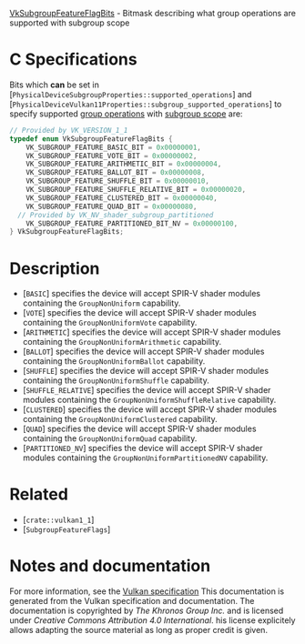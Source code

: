 [VkSubgroupFeatureFlagBits](https://www.khronos.org/registry/vulkan/specs/1.3-extensions/man/html/VkSubgroupFeatureFlagBits.html) - Bitmask describing what group operations are supported with subgroup scope

# C Specifications
Bits which  **can**  be set in
[`PhysicalDeviceSubgroupProperties::supported_operations`]
and
[`PhysicalDeviceVulkan11Properties::subgroup_supported_operations`]
to specify supported [group operations](https://www.khronos.org/registry/vulkan/specs/1.3-extensions/html/vkspec.html#shaders-group-operations) with
[subgroup scope](https://www.khronos.org/registry/vulkan/specs/1.3-extensions/html/vkspec.html#shaders-scope-subgroup) are:
```c
// Provided by VK_VERSION_1_1
typedef enum VkSubgroupFeatureFlagBits {
    VK_SUBGROUP_FEATURE_BASIC_BIT = 0x00000001,
    VK_SUBGROUP_FEATURE_VOTE_BIT = 0x00000002,
    VK_SUBGROUP_FEATURE_ARITHMETIC_BIT = 0x00000004,
    VK_SUBGROUP_FEATURE_BALLOT_BIT = 0x00000008,
    VK_SUBGROUP_FEATURE_SHUFFLE_BIT = 0x00000010,
    VK_SUBGROUP_FEATURE_SHUFFLE_RELATIVE_BIT = 0x00000020,
    VK_SUBGROUP_FEATURE_CLUSTERED_BIT = 0x00000040,
    VK_SUBGROUP_FEATURE_QUAD_BIT = 0x00000080,
  // Provided by VK_NV_shader_subgroup_partitioned
    VK_SUBGROUP_FEATURE_PARTITIONED_BIT_NV = 0x00000100,
} VkSubgroupFeatureFlagBits;
```

# Description
- [`BASIC`] specifies the device will accept SPIR-V shader modules containing the `GroupNonUniform` capability.
- [`VOTE`] specifies the device will accept SPIR-V shader modules containing the `GroupNonUniformVote` capability.
- [`ARITHMETIC`] specifies the device will accept SPIR-V shader modules containing the `GroupNonUniformArithmetic` capability.
- [`BALLOT`] specifies the device will accept SPIR-V shader modules containing the `GroupNonUniformBallot` capability.
- [`SHUFFLE`] specifies the device will accept SPIR-V shader modules containing the `GroupNonUniformShuffle` capability.
- [`SHUFFLE_RELATIVE`] specifies the device will accept SPIR-V shader modules containing the `GroupNonUniformShuffleRelative` capability.
- [`CLUSTERED`] specifies the device will accept SPIR-V shader modules containing the `GroupNonUniformClustered` capability.
- [`QUAD`] specifies the device will accept SPIR-V shader modules containing the `GroupNonUniformQuad` capability.
- [`PARTITIONED_NV`] specifies the device will accept SPIR-V shader modules containing the `GroupNonUniformPartitionedNV` capability.

# Related
- [`crate::vulkan1_1`]
- [`SubgroupFeatureFlags`]

# Notes and documentation
For more information, see the [Vulkan specification](https://www.khronos.org/registry/vulkan/specs/1.3-extensions/html/vkspec.html)
This documentation is generated from the Vulkan specification and documentation.
The documentation is copyrighted by *The Khronos Group Inc.* and is licensed under *Creative Commons Attribution 4.0 International*.
his license explicitely allows adapting the source material as long as proper credit is given.
        